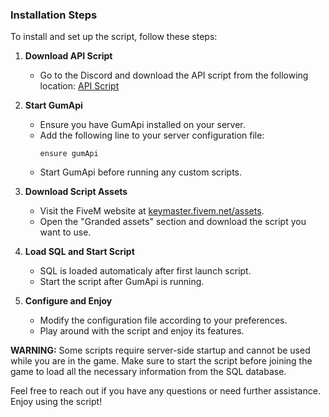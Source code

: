 ### Installation Steps

To install and set up the script, follow these steps:

1. **Download API Script**
   - Go to the Discord and download the API script from the following location: [API Script](https://discord.com/channels/870659641879724104/1048999455157919744)

2. **Start GumApi**
   - Ensure you have GumApi installed on your server.
   - Add the following line to your server configuration file:
     ```
     ensure gumApi
     ```
   - Start GumApi before running any custom scripts.

3. **Download Script Assets**
   - Visit the FiveM website at [keymaster.fivem.net/assets](https://keymaster.fivem.net/assets).
   - Open the "Granded assets" section and download the script you want to use.

4. **Load SQL and Start Script**
   - SQL is loaded automaticaly after first launch script.
   - Start the script after GumApi is running.

5. **Configure and Enjoy**
   - Modify the configuration file according to your preferences.
   - Play around with the script and enjoy its features.

**WARNING:** Some scripts require server-side startup and cannot be used while you are in the game. Make sure to start the script before joining the game to load all the necessary information from the SQL database.

Feel free to reach out if you have any questions or need further assistance. Enjoy using the script!

